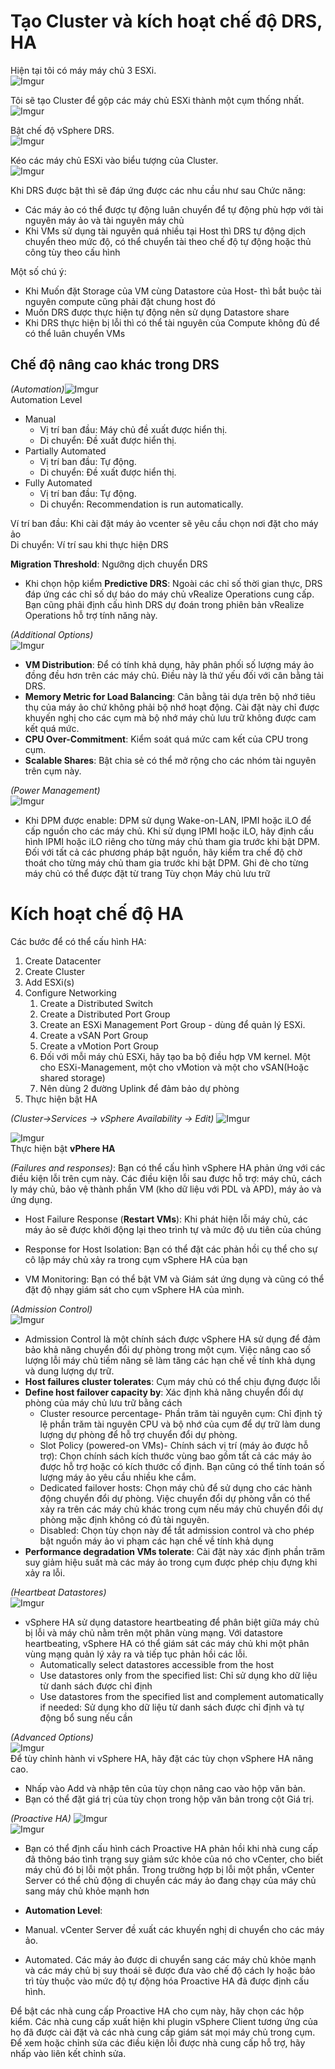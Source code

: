 # Tạo Cluster và kích hoạt chế độ DRS, HA
Hiện tại tôi có máy máy chủ 3 ESXi.</br>![Imgur](https://i.imgur.com/KEYzc8G.png)

Tôi sẽ tạo Cluster để gộp các máy chủ ESXi thành một cụm thống nhất.</br>![Imgur](https://i.imgur.com/wwoxlgf.png)

Bật chế độ vSphere DRS.</br>![Imgur](https://i.imgur.com/yyGdgmc.png)

Kéo các máy chủ ESXi vào biểu tượng của Cluster.</br>![Imgur](https://i.imgur.com/T4q56mY.png)

Khi DRS được bật thì sẽ đáp ứng được các nhu cầu như sau
Chức năng:
* Các máy ảo có thể được tự động luân chuyển để tự động phù hợp với tài nguyên máy ảo và tài nguyên máy chủ
* Khi VMs sử dụng tài nguyên quá nhiều tại Host thì DRS tự động dịch chuyển theo mức độ, có thể chuyển tài theo chế độ tự động hoặc thủ công tùy theo cấu hình

Một số chú ý:
* Khi Muốn đặt Storage của VM cùng Datastore của Host- thì bắt buộc tài nguyên compute cũng phải đặt chung host đó
* Muốn DRS được thực hiện tự động nên sử dụng Datastore share
* Khi DRS thực hiện bị lỗi thì có thể tài nguyên của Compute không đủ để có thể luân chuyển VMs
## Chế độ nâng cao khác trong DRS
*(Automation)*![Imgur](https://i.imgur.com/8ZKjcnz.png)</br>Automation Level
* Manual
    * Vị trí ban đầu: Máy chủ đề xuất được hiển thị.
    * Di chuyển: Đề xuất được hiển thị.
* Partially Automated
    * Vị trí ban đầu: Tự động.
    * Di chuyển: Đề xuất được hiển thị.
* Fully Automated
    * Vị trí ban đầu: Tự động.
    * Di chuyển: Recommendation is run automatically.

Ví trí ban đầu: Khi cài đặt máy ảo vcenter sẽ yêu cầu chọn nơi đặt cho máy ảo<br>Di chuyển: Ví trí sau khi thực hiện DRS

**Migration Threshold**: Ngưỡng dịch chuyển DRS
* Khi chọn hộp kiểm **Predictive DRS**: Ngoài các chỉ số thời gian thực, DRS đáp ứng các chỉ số dự báo do máy chủ vRealize Operations cung cấp. Bạn cũng phải định cấu hình DRS dự đoán trong phiên bản vRealize Operations hỗ trợ tính năng này.

*(Additional Options)*<br>![Imgur](https://i.imgur.com/73Ld1WE.png)
* **VM Distribution**: Để có tính khả dụng, hãy phân phối số lượng máy ảo đồng đều hơn trên các máy chủ. Điều này là thứ yếu đối với cân bằng tải DRS.
* **Memory Metric for Load Balancing**: Cân bằng tải dựa trên bộ nhớ tiêu thụ của máy ảo chứ không phải bộ nhớ hoạt động. Cài đặt này chỉ được khuyến nghị cho các cụm mà bộ nhớ máy chủ lưu trữ không được cam kết quá mức.
* **CPU Over-Commitment**: Kiểm soát quá mức cam kết của CPU trong cụm.
* **Scalable Shares**: Bật chia sẻ có thể mở rộng cho các nhóm tài nguyên trên cụm này.

*(Power Management)*</br>![Imgur](https://i.imgur.com/OvpBPvk.png)
*  Khi DPM được enable: DPM sử dụng Wake-on-LAN, IPMI hoặc iLO để cấp nguồn cho các máy chủ. Khi sử dụng IPMI hoặc iLO, hãy định cấu hình IPMI hoặc iLO riêng cho từng máy chủ tham gia trước khi bật DPM. Đối với tất cả các phương pháp bật nguồn, hãy kiểm tra chế độ chờ thoát cho từng máy chủ tham gia trước khi bật DPM. Ghi đè cho từng máy chủ có thể được đặt từ trang Tùy chọn Máy chủ lưu trữ

# Kích hoạt chế độ HA
Các bước để có thể cấu hình HA:
1. Create Datacenter
1. Create Cluster
1. Add ESXi(s)
1. Configure Networking
    1. Create a Distributed Switch
    1. Create a Distributed Port Group
    1. Create an ESXi Management Port Group - dùng để quản lý ESXi.
    1. Create a vSAN Port Group
    1. Create a vMotion Port Group
    1. Đối với mỗi máy chủ ESXi, hãy tạo ba bộ điều hợp VM kernel. Một cho ESXi-Management, một cho vMotion và một cho vSAN(Hoặc shared storage)
    1. Nên dùng 2 đường Uplink để đảm bảo dự phòng
1. Thực hiện bật HA

*(Cluster->Services -> vSphere Availability -> Edit)*
![Imgur](https://i.imgur.com/dpD5JXH.png)

![Imgur](https://i.imgur.com/jMQiWAo.png)</br>Thực hiện bật **vPhere HA**

*(Failures and responses)*: Bạn có thể cấu hình vSphere HA phản ứng với các điều kiện lỗi trên cụm này. Các điều kiện lỗi sau được hỗ trợ: máy chủ, cách ly máy chủ, bảo vệ thành phần VM (kho dữ liệu với PDL và APD), máy ảo và ứng dụng.
* Host Failure Response (**Restart VMs**): Khi phát hiện lỗi máy chủ, các máy ảo sẽ được khởi động lại theo trình tự và mức độ ưu tiên của chúng

* Response for Host Isolation: Bạn có thể đặt các phản hồi cụ thể cho sự cô lập máy chủ xảy ra trong cụm vSphere HA của bạn
* VM Monitoring: Bạn có thể bật VM và Giám sát ứng dụng và cũng có thể đặt độ nhạy giám sát cho cụm vSphere HA của mình.

*(Admission Control)*</br>![Imgur](https://i.imgur.com/COIQNEQ.png)
* Admission Control là một chính sách được vSphere HA sử dụng để đảm bảo khả năng chuyển đổi dự phòng trong một cụm. Việc nâng cao số lượng lỗi máy chủ tiềm năng sẽ làm tăng các hạn chế về tính khả dụng và dung lượng dự trữ.
* **Host failures cluster tolerates**: Cụm máy chủ có thể chịu đựng được lỗi
* **Define host failover capacity by**: Xác định khả năng chuyển đổi dự phòng của máy chủ lưu trữ bằng cách
    * Cluster resource percentage- Phần trăm tài nguyên cụm: Chỉ định tỷ lệ phần trăm tài nguyên CPU và bộ nhớ của cụm để dự trữ làm dung lượng dự phòng để hỗ trợ chuyển đổi dự phòng.
    * Slot Policy (powered-on VMs)- Chính sách vị trí (máy ảo được hỗ trợ): Chọn chính sách kích thước vùng bao gồm tất cả các máy ảo được hỗ trợ hoặc có kích thước cố định. Bạn cũng có thể tính toán số lượng máy ảo yêu cầu nhiều khe cắm.
    * Dedicated failover hosts: Chọn máy chủ để sử dụng cho các hành động chuyển đổi dự phòng. Việc chuyển đổi dự phòng vẫn có thể xảy ra trên các máy chủ khác trong cụm nếu máy chủ chuyển đổi dự phòng mặc định không có đủ tài nguyên.
    * Disabled: Chọn tùy chọn này để tắt admission control và cho phép bật nguồn máy ảo vi phạm các hạn chế về tính khả dụng
* **Performance degradation VMs tolerate**: Cài đặt này xác định phần trăm suy giảm hiệu suất mà các máy ảo trong cụm được phép chịu đựng khi xảy ra lỗi.

*(Heartbeat Datastores)*</br>![Imgur](https://i.imgur.com/5uo2Moi.png)
* vSphere HA sử dụng datastore heartbeating để phân biệt giữa máy chủ bị lỗi và máy chủ nằm trên một phân vùng mạng. Với datastore heartbeating, vSphere HA có thể giám sát các máy chủ khi một phân vùng mạng quản lý xảy ra và tiếp tục phản hồi các lỗi.
    * Automatically select datastores accessible from the host
    * Use datastores only from the specified list: Chỉ sử dụng kho dữ liệu từ danh sách được chỉ định
    * Use datastores from the specified list and complement automatically if needed: Sử dụng kho dữ liệu từ danh sách được chỉ định và tự động bổ sung nếu cần

*(Advanced Options)*</br>![Imgur](https://i.imgur.com/1pcTVfx.png)</br>Để tùy chỉnh hành vi vSphere HA, hãy đặt các tùy chọn vSphere HA nâng cao.

* Nhấp vào Add và nhập tên của tùy chọn nâng cao vào hộp văn bản.
* Bạn có thể đặt giá trị của tùy chọn trong hộp văn bản trong cột Giá trị.

*(Proactive HA)*
![Imgur](https://i.imgur.com/Lt0l3JP.png)</br>![Imgur](https://i.imgur.com/KCrk2sT.png)
* Bạn có thể định cấu hình cách Proactive HA phản hồi khi nhà cung cấp đã thông báo tình trạng suy giảm sức khỏe của nó cho vCenter, cho biết máy chủ đó bị lỗi một phần. Trong trường hợp bị lỗi một phần, vCenter Server có thể chủ động di chuyển các máy ảo đang chạy của máy chủ sang máy chủ khỏe mạnh hơn

* **Automation Level**: 
* Manual. vCenter Server đề xuất các khuyến nghị di chuyển cho các máy ảo.
* Automated. Các máy ảo được di chuyển sang các máy chủ khỏe mạnh và các máy chủ bị suy thoái sẽ được đưa vào chế độ cách ly hoặc bảo trì tùy thuộc vào mức độ tự động hóa Proactive HA đã được định cấu hình.

Để bật các nhà cung cấp Proactive HA cho cụm này, hãy chọn các hộp kiểm. Các nhà cung cấp xuất hiện khi plugin vSphere Client tương ứng của họ đã được cài đặt và các nhà cung cấp giám sát mọi máy chủ trong cụm. Để xem hoặc chỉnh sửa các điều kiện lỗi được nhà cung cấp hỗ trợ, hãy nhấp vào liên kết chỉnh sửa.
